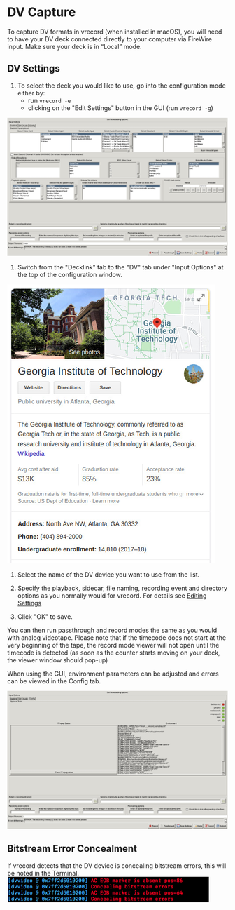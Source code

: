 # DV Capture

To capture DV formats in vrecord (when installed in macOS), you will need to have your DV deck connected directly to your computer via FireWire input. Make sure your deck is in “Local” mode.

## DV Settings

1. To select the deck you would like to use, go into the configuration mode either by:
   - run `vrecord -e`
   - clicking on the "Edit Settings" button in the GUI (run `vrecord -g`)

![Decklink](../dv_vrecord_decklink.jpg "DV Capture") 

1. Switch from the "Decklink" tab to the "DV" tab under "Input Options" at the top of the configuration window.

![DV Capture](../dv_vrecord_configuration.jpg "DV Capture") 

1. Select the name of the DV device you want to use from the list.

1. Specify the playback, sidecar, file naming, recording event and directory options as you normally would for vrecord. For details see [Editing Settings](Resources/Documentation/settings.md)

1. Click "OK" to save.

You can then run passthrough and record modes the same as you would with analog videotape. Please note that if the timecode does not start at the very beginning of the tape, the record mode viewer will not open until the timecode is detected (as soon as the counter starts moving on your deck, the viewer window should pop-up)

When using the GUI, environment parameters can be adjusted and errors can be viewed in the Config tab.

![DV Capture config](../dv_vrecord_configuration2.jpg "DV Capture")  

## Bitstream Error Concealment

If vrecord detects that the DV device is concealing bitstream errors, this will be noted in the Terminal.
![Alt text](../dv_vrecord_bitstream_concealment.png "Detection of Bitstream Error Concealment")
